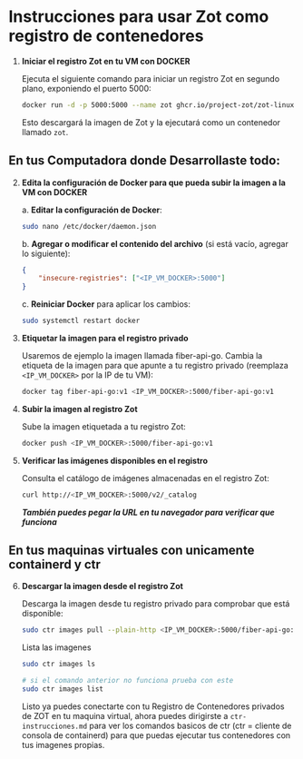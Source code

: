 
# Instrucciones para usar Zot como registro de contenedores

1. **Iniciar el registro Zot en tu VM con DOCKER**

    Ejecuta el siguiente comando para iniciar un registro Zot en segundo plano, exponiendo el puerto 5000:
    ```sh
    docker run -d -p 5000:5000 --name zot ghcr.io/project-zot/zot-linux-amd64:latest
    ```
    Esto descargará la imagen de Zot y la ejecutará como un contenedor llamado `zot`.

    
## En tus Computadora donde Desarrollaste todo:
2. **Edita la configuración de Docker para que pueda subir la imagen a la VM con DOCKER**

   a. **Editar la configuración de Docker**:
    ```bash
    sudo nano /etc/docker/daemon.json
    ```

   b. **Agregar o modificar el contenido del archivo** (si está vacío, agregar lo siguiente):
    ```json
    {
        "insecure-registries": ["<IP_VM_DOCKER>:5000"]
    }
    ```

   c. **Reiniciar Docker** para aplicar los cambios:
    ```bash
    sudo systemctl restart docker
    ```

3. **Etiquetar la imagen para el registro privado**

    Usaremos de ejemplo la imagen llamada fiber-api-go.
    Cambia la etiqueta de la imagen para que apunte a tu registro privado (reemplaza `<IP_VM_DOCKER>` por la IP de tu VM):
    ```sh
    docker tag fiber-api-go:v1 <IP_VM_DOCKER>:5000/fiber-api-go:v1
    ```

4. **Subir la imagen al registro Zot**

    Sube la imagen etiquetada a tu registro Zot:
    ```sh
    docker push <IP_VM_DOCKER>:5000/fiber-api-go:v1
    ```

5. **Verificar las imágenes disponibles en el registro**

    Consulta el catálogo de imágenes almacenadas en el registro Zot:
    ```sh
    curl http://<IP_VM_DOCKER>:5000/v2/_catalog
    ```
   ***También puedes pegar la URL en tu navegador para verificar que funciona***

## En tus maquinas virtuales con unicamente containerd y ctr
6. **Descargar la imagen desde el registro Zot**

    Descarga la imagen desde tu registro privado para comprobar que está disponible:
    ```sh
    sudo ctr images pull --plain-http <IP_VM_DOCKER>:5000/fiber-api-go:v1
    ```
    Lista las imagenes
    ```sh
    sudo ctr images ls

    # si el comando anterior no funciona prueba con este
    sudo ctr images list
    ```

    Listo ya puedes conectarte con tu Registro de Contenedores privados de ZOT en tu maquina virtual, ahora puedes dirigirste a ``ctr-instrucciones.md`` para ver los comandos basicos de ctr (ctr = cliente de consola de containerd) para que puedas ejecutar tus contenedores con tus imagenes propias.


